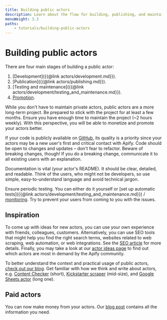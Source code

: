 ```yaml
---
title: Building public actors
description: Learn about the flow for building, publishing, and maintaining public actors that on the Apify platform. Also learn about how to monetize your actors.
menuWeight: 3.3
paths:
    - tutorials/building-public-actors
---
```


# Building public actors

There are four main stages of building a public actor:

1. [Development]({{@link actors/development.md}}).
2. [Publication]({{@link actors/publishing.md}}).
3. [Testing and maintenance]({{@link actors/development/testing_and_maintenance.md}}).
4. [Promotion](https://developers.apify.com/academy/apify-platform/getting-the-most-of-actors-on-apify-store/seo-and-promotion).

While you don't have to maintain private actors, public actors are a more long-term project. Be prepared to stick with the project for at least a few months. Ensure you have enough time to maintain the project (~2 hours weekly). With this perspective, you will be able to monetize and promote your actors better.

If your code is publicly available on [GitHub](https://github.com), its quality is a priority since your actors may be a new user's first and critical contact with Apify. Code should be open to changes and updates – don't fear to refactor. Beware of breaking changes, though! If you do a breaking change, communicate it to all existing users with an explanation.

Documentation is vital (your actor's README). It should be clear, detailed, and readable. Think of the users, who might not be developers, so use simple, easy-to-understand language and avoid technical jargon.

Ensure periodic testing. You can either do it yourself or [set up automatic tests]({{@link actors/development/testing_and_maintenance.md}}) / [monitoring](https://apify.com/apify/monitoring). Try to prevent your users from coming to you with the issues.

## Inspiration

To come up with ideas for new actors, you can use your own experience with friends, colleagues, customers. Alternatively, you can use SEO tools that might help you find the right search terms, websites related to web scraping, web automation, or web integrations. See the [SEO article](https://developers.apify.com/academy/apify-platform/getting-the-most-of-actors-on-apify-store/seo-and-promotion) for more details. Finally, you may take a look at our [actor ideas page](https://apify.com/ideas) to find out which actors are most in demand by the Apify community.

To better understand the context and practical usage of public actors, [check out our blog](https://blog.apify.com/). Get familiar with how we think and write about actors, e.g. [Content Checker](https://blog.apify.com/how-to-set-up-a-content-change-watchdog-for-any-website-in-5-minutes-460843b12271) (short), [Kickstarter scraper](https://blog.apify.com/kickstarter-search-actor-create-your-own-kickstarter-api-7672acdb8d77) (mid-size), and [Google Sheets actor](https://blog.apify.com/import-data-easily-to-and-from-google-sheets-with-a-new-apify-actor-43536b719029) (long one).

## Paid actors

You can now make money from your actors. Our [blog post](https://blog.apify.com/make-regular-passive-income-developing-web-automation-actors-b0392278d085/) contains all the information you need.
